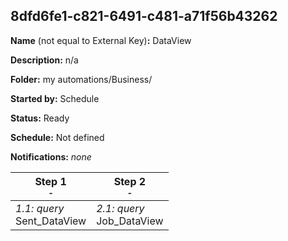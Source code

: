## 8dfd6fe1-c821-6491-c481-a71f56b43262

**Name** (not equal to External Key)**:** DataView

**Description:** n/a

**Folder:** my automations/Business/

**Started by:** Schedule

**Status:** Ready

**Schedule:** Not defined

**Notifications:** _none_


| Step 1<br>_<small>-</small>_ | Step 2<br>_<small>-</small>_ |
| --- | --- |
| _1.1: query_<br>Sent_DataView | _2.1: query_<br>Job_DataView |
